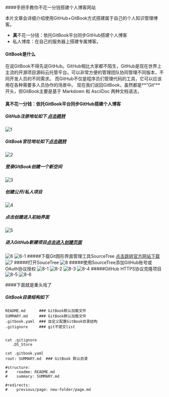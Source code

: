 ####手把手教你不花一分钱搭建个人博客网站

本片文章会详细介绍使用GitHub+GitBook方式搭建属于自己的个人知识管理博客。

* **真**不花一分钱：依托GitBook平台同步GitHub搭建个人博客
* 私人博库：在自己的服务器上搭建专属博客。

#### GitBook是什么

  在说GitBook不得先说GitHub。GitHub相比大家都不陌生，GitHub是现在世界上主流的开源项目源码云托管平台。可以非常方便的管理团队协同管理不同版本，不同开发人员的不同需求。
  而GitHub不仅是程序员们管理代码的工具，它可以应该用在各种需要多人员协作的场景中。
现在我们说回GitBook，虽然都是**”Git“**开头，但GitBook主要是基于 Markdown 和 AsciiDoc 两种文档语法，

#### 真不花一分钱：依托GitBook平台同步GitHub搭建个人博客
##### GitHub注册地址如下 [点击跳转](https://github.com/join?ref_cta=Sign+up&ref_loc=header+logged+out&ref_page=%2F&source=header-home)
![1](../image/98/1.jpg)
##### GitBook官往地址如下[点击跳转](https://app.gitbook.com/join)
![2](../image/98/2.jpg)
##### 登录GItBook创建一个新空间
![3](../image/98/3.jpg)
##### 创建公开/私人项目
![4](../image/98/4.jpg)
##### 点击创建进入初始界面
![5](../image/98/5.jpg)
##### 进入GitHub新建项目[点击进入创建页面](https://github.com/new)
![6](../image/98/6.jpg)
![6-1](../image/98/6-1.jpg)
#####下载Git图形界面管理工具SourceTree [点击跳转官方网站下载](https://www.sourcetreeapp.com/)
![7](../image/98/7.jpg)
#####打开SouceTree
![8](../image/98/8.jpg)
#####使用SourceTree添加GitHub账号或OAuth协议授权
![8-1](../image/98/8-1.jpg)
![8-2](../image/98/8-2.jpg)
![8-3](../image/98/8-3.jpg)
![8-4](../image/98/8-4.jpg)
#####GitHub HTTPS协议克隆项目
![8-5](../image/98/8-5.jpg)
![8-6](../image/98/8-6.jpg)

####下面就是重头戏了
##### GitBook目录结构如下
```shell
README.md      ### GitBook默认加载文件
SUMMARY.md     ### GitBook默认加载文件 
.gitbook.yaml  ### 自定义配置GitBook目录结构
.gitignore     ### git不提交list


cat .gitignore  
   .DS_Store

cat .gitbook.yaml
root: SUMMARY.md  ### GitBook 默认目录

#structure:
#    readme: README.md
#    summary: SUMMARY.md

#redirects:
#    previous/page: new-folder/page.md

```
